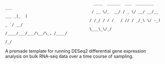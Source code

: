                                           
                                          
                                            ____  ______  ___  ________         ___ 
                                           / __ \/_  __/ / _ \/ __/ __/__ ___ _|_  |
                                          / /_/ / / /   / // / _/_\ \/ -_) _ `/ __/ 
                                          \___\_\/_/   /____/___/___/\__/\_, /____/ 
                                                                          /_/       
                                          

A premade template for running DESeq2 differential gene expression analysis on bulk RNA-seq data over a time course of sampling.
